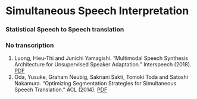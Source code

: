 # Simultaneous Speech Interpretation

### Statistical Speech to Speech translation



### No transcription

1. Luong, Hieu-Thi and Junichi Yamagishi. “Multimodal Speech Synthesis Architecture for Unsupervised Speaker Adaptation.” Interspeech (2018). [PDF](https://arxiv.org/pdf/1808.06288.pdf)
2. Oda, Yusuke, Graham Neubig, Sakriani Sakti, Tomoki Toda and Satoshi Nakamura. “Optimizing Segmentation Strategies for Simultaneous Speech Translation.” ACL (2014). [PDF](https://pdfs.semanticscholar.org/75fc/ad95e45a29165db51d3f571cad4eb4864b4f.pdf?_ga=2.261876365.1069286472.1539653215-1088727042.1508293180&_gac=1.119620602.1536882482.CjwKCAjwlejcBRAdEiwAAbj6KZ8solzV_NXZUchLE39cY2sQf85EZw6LYcTIDO_zo50qrvNLCmp64RoCTbIQAvD_BwE)
